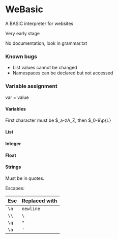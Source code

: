 # WeBasic

A BASIC interpreter for websites

Very early stage

No documentation, look in grammar.txt

### Known bugs
* List values cannot be changed
* Namespaces can be declared but not accessed



### Variable assignment
var = value

#### Variables
First character must be $_a-zA_Z, then $_0-9\p{L}

#### List

#### Integer

#### Float

#### Strings
Must be in quotes.

Escapes:

|Esc|Replaced with|
|-|-|
|`\n`|`newline`|
|`\\`|`\`|
|`\q`|`"`|
|`\a`|`'`|
